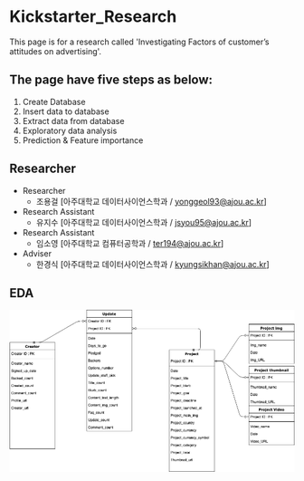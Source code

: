# Kickstarter_Research

This page is for a research called 'Investigating Factors of customer’s attitudes on advertising'.

## The page have five steps as below:

1. Create Database
2. Insert data to database
3. Extract data from database
4. Exploratory data analysis
5. Prediction & Feature importance

## Researcher
*	Researcher    
    *	조용걸 [아주대학교 데이터사이언스학과 / yonggeol93@ajou.ac.kr]
*	Research Assistant 
    * 유지수 [아주대학교 데이터사이언스학과 / jsyou95@ajou.ac.kr] 
*	Research Assistant 
    * 임소영 [아주대학교 컴퓨터공학과 / ter194@ajou.ac.kr] 
*	Adviser 
    *	한경식 [아주대학교 데이터사이언스학과 / kyungsikhan@ajou.ac.kr]
 
## EDA
![Alt text](./img/Kickstarter_ERD.png "ERD")
